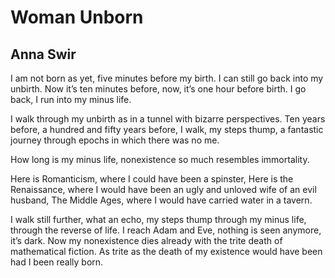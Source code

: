 # Woman Unborn
## Anna Swir
I am not born as yet,
five minutes before my birth.
I can still go back
into my unbirth.
Now it’s ten minutes before,
now, it’s one hour before birth.
I go back,
I run
into my minus life.

I walk through my unbirth as in a tunnel
with bizarre perspectives.
Ten years before,
a hundred and fifty years before,
I walk, my steps thump,
a fantastic journey through epochs
in which there was no me.

How long is my minus life,
nonexistence so much resembles immortality.

Here is Romanticism, where I could have been a spinster,
Here is the Renaissance, where I would have been
an ugly and unloved wife of an evil husband,
The Middle Ages, where I would have carried water in a tavern.

I walk still further,
what an echo,
my steps thump
through my minus life,
through the reverse of life.
I reach Adam and Eve,
nothing is seen anymore, it’s dark.
Now my nonexistence dies already
with the trite death of mathematical fiction.
As trite as the death of my existence would have been
had I been really born.
